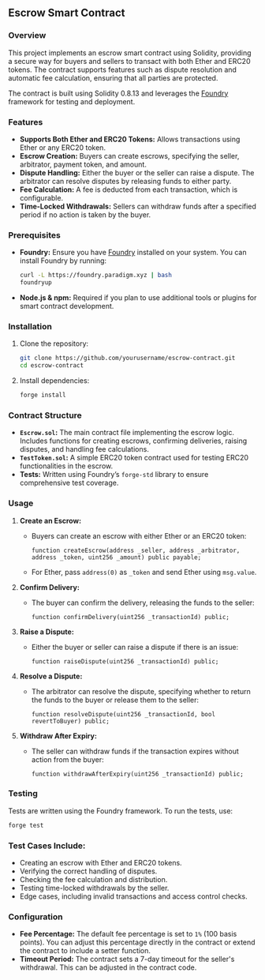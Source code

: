 ## Escrow Smart Contract

### Overview

This project implements an escrow smart contract using Solidity, providing a secure way for buyers and sellers to transact with both Ether and ERC20 tokens. The contract supports features such as dispute resolution and automatic fee calculation, ensuring that all parties are protected.

The contract is built using Solidity 0.8.13 and leverages the [Foundry](https://getfoundry.sh/) framework for testing and deployment.

### Features

- **Supports Both Ether and ERC20 Tokens:** Allows transactions using Ether or any ERC20 token.
- **Escrow Creation:** Buyers can create escrows, specifying the seller, arbitrator, payment token, and amount.
- **Dispute Handling:** Either the buyer or the seller can raise a dispute. The arbitrator can resolve disputes by releasing funds to either party.
- **Fee Calculation:** A fee is deducted from each transaction, which is configurable.
- **Time-Locked Withdrawals:** Sellers can withdraw funds after a specified period if no action is taken by the buyer.

### Prerequisites

- **Foundry:** Ensure you have [Foundry](https://getfoundry.sh/) installed on your system. You can install Foundry by running:
  ```bash
  curl -L https://foundry.paradigm.xyz | bash
  foundryup
  ```
- **Node.js & npm:** Required if you plan to use additional tools or plugins for smart contract development.

### Installation

1. Clone the repository:
   ```bash
   git clone https://github.com/yourusername/escrow-contract.git
   cd escrow-contract
   ```
2. Install dependencies:
   ```bash
   forge install
   ```

### Contract Structure

- **`Escrow.sol`:** The main contract file implementing the escrow logic. Includes functions for creating escrows, confirming deliveries, raising disputes, and handling fee calculations.
- **`TestToken.sol`:** A simple ERC20 token contract used for testing ERC20 functionalities in the escrow.
- **Tests:** Written using Foundry’s `forge-std` library to ensure comprehensive test coverage.

### Usage

1. **Create an Escrow:**

   - Buyers can create an escrow with either Ether or an ERC20 token:
     ```solidity
     function createEscrow(address _seller, address _arbitrator, address _token, uint256 _amount) public payable;
     ```
   - For Ether, pass `address(0)` as `_token` and send Ether using `msg.value`.

2. **Confirm Delivery:**

   - The buyer can confirm the delivery, releasing the funds to the seller:
     ```solidity
     function confirmDelivery(uint256 _transactionId) public;
     ```

3. **Raise a Dispute:**

   - Either the buyer or seller can raise a dispute if there is an issue:
     ```solidity
     function raiseDispute(uint256 _transactionId) public;
     ```

4. **Resolve a Dispute:**

   - The arbitrator can resolve the dispute, specifying whether to return the funds to the buyer or release them to the seller:
     ```solidity
     function resolveDispute(uint256 _transactionId, bool revertToBuyer) public;
     ```

5. **Withdraw After Expiry:**
   - The seller can withdraw funds if the transaction expires without action from the buyer:
     ```solidity
     function withdrawAfterExpiry(uint256 _transactionId) public;
     ```

### Testing

Tests are written using the Foundry framework. To run the tests, use:

```bash
forge test
```

### Test Cases Include:

- Creating an escrow with Ether and ERC20 tokens.
- Verifying the correct handling of disputes.
- Checking the fee calculation and distribution.
- Testing time-locked withdrawals by the seller.
- Edge cases, including invalid transactions and access control checks.

### Configuration

- **Fee Percentage:** The default fee percentage is set to `1%` (100 basis points). You can adjust this percentage directly in the contract or extend the contract to include a setter function.
- **Timeout Period:** The contract sets a 7-day timeout for the seller's withdrawal. This can be adjusted in the contract code.
